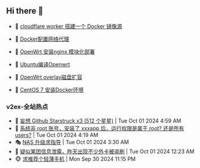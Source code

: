 ## Hi there 👋

<!--
**dkyg666/dkyg666** is a ✨ _special_ ✨ repository because its `README.md` (this file) appears on your GitHub profile.

Here are some ideas to get you started:

- 🔭 I’m currently working on ...
- 🌱 I’m currently learning ...
- 👯 I’m looking to collaborate on ...
- 🤔 I’m looking for help with ...
- 💬 Ask me about ...
- 📫 How to reach me: ...
- 😄 Pronouns: ...
- ⚡ Fun fact: ...
-->

<!-- BLOG-POST-LIST:START -->
- 🦩 [cloudflare worker 搭建一个 Docker 镜像源](http://blog.1996099.xyz/archives/cloudflare-worker-da-jian-yi-ge-docker-jing-xiang-zhan) 

- 🚦 [Docker配置网络代理](http://blog.1996099.xyz/archives/dockerpei-zhi-wang-luo-dai-li) 

- 🫶 [OpenWrt 安装nginx 模块化部署](http://blog.1996099.xyz/archives/openwrt-an-zhuang-nginx-mo-kuai-hua-bu-shu) 

- 🦄 [Ubuntu编译Openwrt](http://blog.1996099.xyz/archives/ubuntuzi-bian-yi-openwrt) 

- 🐻 [OpenWrt overlay磁盘扩容](http://blog.1996099.xyz/archives/openwrt-overlay) 

- 🤖 [CentOS 7 安装Docker环境](http://blog.1996099.xyz/archives/centos-docker) 
<!-- BLOG-POST-LIST:END -->

### v2ex-全站热点
<!-- v2ex:START -->
- 🥸 [妄想 Github Starstruck x3 &lpar;512 个星星&rpar;](https://www.v2ex.com/t/1077262#reply1) | Tue Oct 01 2024 4:59 AM
- 🤗 [系统非 root 账号，安装了 xxxapp 后，运行权限是属于 root? 还是所有 users?](https://www.v2ex.com/t/1077260#reply3) | Tue Oct 01 2024 4:19 AM
- 🎭 [NAS 升级求指导](https://www.v2ex.com/t/1077248#reply2) | Tue Oct 01 2024 3:30 AM
- 🥷 [疑似某团信息泄露，昨天出现不少外卡被盗刷](https://www.v2ex.com/t/1077233#reply36) | Tue Oct 01 2024 12:23 AM
- 🐵 [求推荐个轻薄手机](https://www.v2ex.com/t/1077228#reply22) | Mon Sep 30 2024 11:15 PM<!-- v2ex:END -->

